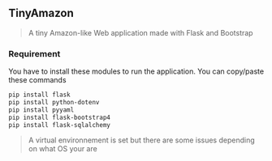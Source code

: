## TinyAmazon

> A tiny Amazon-like Web application made with Flask and Bootstrap

### Requirement 
You have to install these modules to run the application.
You can copy/paste these commands

```txt
pip install flask
pip install python-dotenv
pip install pyyaml
pip install flask-bootstrap4
pip install flask-sqlalchemy
```
> A virtual environnement is set but there are some issues depending on what OS your are

